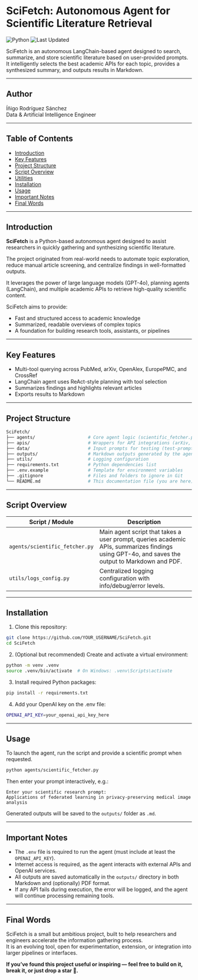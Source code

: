 # SciFetch: Autonomous Agent for Scientific Literature Retrieval

![Python](https://img.shields.io/badge/Python-3.11-blue.svg)
![Last Updated](https://img.shields.io/badge/Last%20Updated-April%202025-brightgreen)

SciFetch is an autonomous LangChain-based agent designed to search, summarize, and store scientific literature based on user-provided prompts. It intelligently selects the best academic APIs for each topic, provides a synthesized summary, and outputs results in Markdown.

---

## Author

Íñigo Rodríguez Sánchez  
Data & Artificial Intelligence Engineer

---

## Table of Contents

- [Introduction](#introduction)
- [Key Features](#key-features)
- [Project Structure](#project-structure)
- [Script Overview](#script-overview)
- [Utilities](#utilities)
- [Installation](#installation)
- [Usage](#usage)
- [Important Notes](#important-notes)
- [Final Words](#final-words)

---

## Introduction

**SciFetch** is a Python-based autonomous agent designed to assist researchers in quickly gathering and synthesizing scientific literature.

The project originated from real-world needs to automate topic exploration, reduce manual article screening, and centralize findings in well-formatted outputs.  

It leverages the power of large language models (GPT-4o), planning agents (LangChain), and multiple academic APIs to retrieve high-quality scientific content.

SciFetch aims to provide:

- Fast and structured access to academic knowledge
- Summarized, readable overviews of complex topics
- A foundation for building research tools, assistants, or pipelines

---

## Key Features

- Multi-tool querying across PubMed, arXiv, OpenAlex, EuropePMC, and CrossRef
- LangChain agent uses ReAct-style planning with tool selection
- Summarizes findings and highlights relevant articles
- Exports results to Markdown

---

## Project Structure

```bash
SciFetch/
├── agents/                    # Core agent logic (scientific_fetcher.py)
├── apis/                      # Wrappers for API integrations (arXiv, PubMed, OpenAlex, etc.)
├── data/                      # Input prompts for testing (test-prompts.txt)
├── outputs/                   # Markdown outputs generated by the agent
├── utils/                     # Logging configuration
├── requirements.txt           # Python dependencies list
├── .env.example               # Template for environment variables
├── .gitignore                 # Files and folders to ignore in Git
└── README.md                  # This documentation file (you are here)
```

---

## Script Overview

| Script / Module                | Description                                                                                                                                    |
|--------------------------------|------------------------------------------------------------------------------------------------------------------------------------------------|
| `agents/scientific_fetcher.py` | Main agent script that takes a user prompt, queries academic APIs, summarizes findings using GPT-4o, and saves the output to Markdown and PDF. |
| `utils/logs_config.py`         | Centralized logging configuration with info/debug/error levels.                                                                                |

---

## Installation

1. Clone this repository:
```bash
git clone https://github.com/YOUR_USERNAME/SciFetch.git
cd SciFetch
```

2. (Optional but recommended) Create and activate a virtual environment:
```bash
python -m venv .venv
source .venv/bin/activate  # On Windows: .venv\Scripts\activate
```

3. Install required Python packages:
```bash
pip install -r requirements.txt
```

4. Add your OpenAI key on the .env file:
```bash
OPENAI_API_KEY=your_openai_api_key_here
```

---

## Usage

To launch the agent, run the script and provide a scientific prompt when requested.

```bash
python agents/scientific_fetcher.py
```

Then enter your prompt interactively, e.g.:

```
Enter your scientific research prompt:
Applications of federated learning in privacy-preserving medical image analysis
```

Generated outputs will be saved to the `outputs/` folder as `.md`.

---

## Important Notes

- The `.env` file is required to run the agent (must include at least the `OPENAI_API_KEY`).
- Internet access is required, as the agent interacts with external APIs and OpenAI services.
- All outputs are saved automatically in the `outputs/` directory in both Markdown and (optionally) PDF format.
- If any API fails during execution, the error will be logged, and the agent will continue processing remaining tools.

---

## Final Words

SciFetch is a small but ambitious project, built to help researchers and engineers accelerate the information gathering process.   
It is an evolving tool, open for experimentation, extension, or integration into larger pipelines or interfaces.

**If you’ve found this project useful or inspiring — feel free to build on it, break it, or just drop a star 🌟.**

